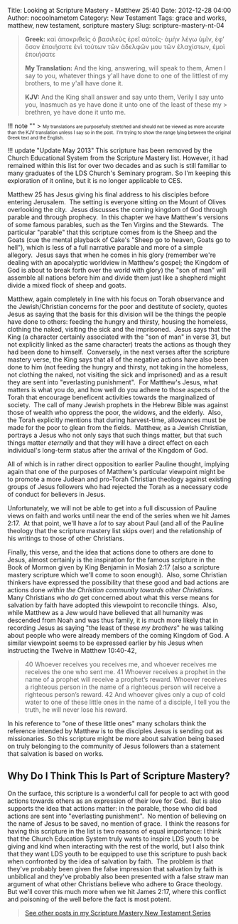 Title: Looking at Scripture Mastery - Matthew 25:40
Date: 2012-12-28 04:00
Author: nocoolnametom
Category: New Testament
Tags: grace and works, matthew, new testament, scripture mastery
Slug: scripture-mastery-nt-04

> **Greek:**
>  καὶ ἀποκριθεὶς ὁ βασιλεὺς ἐρεῖ αὐτοῖς· ἀμὴν λέγω ὑμῖν, ἐφ’ ὅσον ἐποιήσατε ἑνὶ τούτων τῶν ἀδελφῶν μου τῶν ἐλαχίστων, ἐμοὶ ἐποιήσατε
>
> **My Translation:**
>  And the king, answering, will speak to them, Amen I say to you, whatever things y'all have done to one of the littlest of my brothers, to me y'all have done it.
>
> **KJV:**
>  And the King shall answer and say unto them, Verily I say unto you, Inasmuch as ye have done it unto one of the least of these my >  brethren, ye have done it unto me.

!!! note ""
     > <span style="font-size: x-small;">My translations are purposefully stretched and should not be viewed as more accurate than the KJV translation unless I say so in the post.  I'm trying to show the range lying between the original Greek text and the English.</span>

!!! update "Update May 2013"
     This scripture has been removed by the Church Educational System from the Scripture Mastery list. However, it had remained within this list for over two decades and as such is still familiar to many graduates of the LDS Church's Seminary program. So I'm keeping this exploration of it online, but it is no longer applicable to CES.

Matthew 25 has Jesus giving his final address to his disciples before entering Jerusalem.  The setting is everyone sitting on the Mount of Olives overlooking the city.  Jesus discusses the coming kingdom of God through parable and through prophecy.  In this chapter we have Matthew's versions of some famous parables, such as the Ten Virgins and the Stewards.  The particular "parable" that this scripture comes from is the Sheep and the Goats (cue the mental playback of Cake's "Sheep go to heaven, Goats go to hell"), which is less of a full narrative parable and more of a simple allegory.  Jesus says that when he comes in his glory (remember we're dealing with an apocalyptic worldview in Matthew's gospel; the Kingdom of God is about to break forth over the world with glory) the "son of man" will assemble all nations before him and divide them just like a shepherd might divide a mixed flock of sheep and goats.

Matthew, again completely in line with his focus on Torah observance and the Jewish/Christian concerns for the poor and destitute of society, quotes Jesus as saying that the basis for this division will be the things the people have done to others: feeding the hungry and thirsty, housing the homeless, clothing the naked, visiting the sick and the imprisoned.  Jesus says that the King (a character certainly associated with the "son of man" in verse 31, but not explicitly linked as the same character) treats the actions as though they had been done to himself.  Conversely, in the next verses after the scripture mastery verse, the King says that all of the negative actions have also been done to him (not feeding the hungry and thirsty, not taking in the homeless, not clothing the naked, not visiting the sick and imprisoned) and as a result they are sent into "everlasting punishment".  For Matthew's Jesus, what matters is what you do, and how well do you adhere to those aspects of the Torah that encourage beneficent activities towards the marginalized of society.  The call of many Jewish prophets in the Hebrew Bible was against those of wealth who oppress the poor, the widows, and the elderly.  Also, the Torah explicitly mentions that during harvest-time, allowances must be made for the poor to glean from the fields.  Matthew, as a Jewish Christian, portrays a Jesus who not only says that such things matter, but that such things matter *eternally* and that they will have a direct effect on each individual's long-term status after the arrival of the Kingdom of God.

All of which is in rather direct opposition to earlier Pauline thought, implying again that one of the purposes of Matthew's particular viewpoint might be to promote a more Judean and pro-Torah Christian theology against existing groups of Jesus followers who had rejected the Torah as a necessary code of conduct for believers in Jesus.

Unfortunately, we will not be able to get into a full discussion of Pauline views on faith and works until near the end of the series when we hit James 2:17.  At that point, we'll have a *lot* to say about Paul (and all of the Pauline theology that the scripture mastery list skips over) and the relationship of his writings to those of other Christians.

Finally, this verse, and the idea that actions done to others are done to Jesus, almost certainly is the inspiration for the famous scripture in the Book of Mormon given by King Benjamin in Mosiah 2:17 (also a scripture mastery scripture which we'll come to soon enough).  Also, some Christian thinkers have expressed the possibility that these good and bad actions are actions done *within the Christian community towards other Christians.*  Many Christians who *do* get concerned about what this verse means for salvation by faith have adopted this viewpoint to reconcile things.  Also, while Matthew as a Jew would have believed that all humanity was descended from Noah and was thus family, it is much more likely that in recording Jesus as saying "the least of these *my brothers*" he was talking about people who were already members of the coming Kingdom of God. A similar viewpoint seems to be expressed earlier by his Jesus when instructing the Twelve in Matthew 10:40-42,

>  <span>40</span> Whoever receives you receives me, and whoever receives me receives the one who sent me.
>  <span>41</span> Whoever receives a prophet in the name of a prophet will receive a prophet’s reward. Whoever receives a righteous person in the name of a righteous person will receive a righteous person’s reward.
>  <span>42</span> And whoever gives only a cup of cold water to one of these little ones in the name of a disciple, I tell you the truth, he will never lose his reward.

In his reference to "one of these little ones" many scholars think the reference intended by Matthew is to the disciples Jesus is sending out as missionaries. So this scripture might be more about salvation being based on truly belonging to the community of Jesus followers than a statement that salvation is based on works.

Why Do I Think This Is Part of Scripture Mastery?
-------------------------------------------------

On the surface, this scripture is a wonderful call for people to act with good actions towards others as an expression of their love for God.  But is also supports the idea that actions matter: in the parable, those who did bad actions are sent into "everlasting punishment".  No mention of believing on the name of Jesus to be saved, no mention of grace.  I think the reasons for having this scripture in the list is two reasons of equal importance: I think that the Church Education System truly wants to inspire LDS youth to be giving and kind when interacting with the rest of the world, but I also think that they want LDS youth to be equipped to use this scripture to push back when confronted by the idea of salvation by faith.  The problem is that they've probably been given the false impression that salvation by faith is unbiblical and they've probably also been presented with a false straw man argument of what other Christians believe who adhere to Grace theology.  But we'll cover this much more when we hit James 2:17, where this conflict and poisoning of the well before the fact is most potent.

> [See other posts in my Scripture Mastery New Testament Series][]

[See other posts in my Scripture Mastery New Testament Series]: |filename|scripture-mastery-new-testament.md "Scripture Mastery: New Testament"

